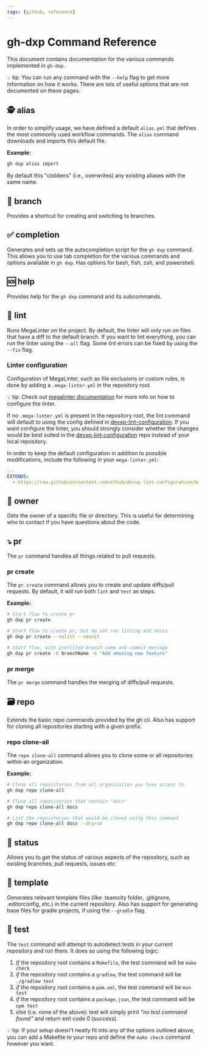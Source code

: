 ```yaml
---
tags: [github, reference]
---
```


# gh-dxp Command Reference

This document contains documentation for the various commands implemented in `gh-dxp`.

💡 tip:
    You can run any command with the `--help` flag to get more information on how it works. There are lots of
    useful options that are not documented on these pages.


## 🕵️ alias
In order to simplify usage, we have defined a default `alias.yml` that defines the most commonly used workflow
commands. The `alias` command downloads and imports this default file.

**Example:**

```bash
gh dxp alias import
```

By default this "clobbers" (i.e., overwrites) any existing aliases with the same name.


## 🌿 branch
Provides a shortcut for creating and switching to branches.


## ✅ completion
Generates and sets up the autocompletion script for the `gh dxp` command.
This allows you to use tab completion for the various commands and options available in `gh dxp`.
Has options for bash, fish, zsh, and powershell.

## 🆘 help
Provides help for the `gh dxp` command and its subcommands.

## 🧹 lint
Runs MegaLinter on the project. By default, the linter will only run on files that have a diff
to the default branch. If you want to lint everything, you can run the linter using the `--all` flag. Some lint errors
can be fixed by using the `--fix` flag.

### Linter configuration

Configuration of MegaLinter, such as file exclusions or custom rules, is done by adding a `.mega-linter.yml` in the
repository root.

💡 tip:
    Check out [megalinter documentation](https://megalinter.io/7.8.0/configuration/) for more info on how to
    configure the linter.

If no `.mega-linter.yml` is present in the repository root, the lint command will default to using the config defined
in [devxp-lint-configuration](https://github.com/elhub/devxp-lint-configuration). If you want configure the linter,
you should strongly consider whether the changes would be best suited in the
[devxp-lint-configuration](https://github.com/elhub/devxp-lint-configuration) repo instead of your local repository.

In order to keep the default configuration in addition to possible modifications, include the following in your
`mega-linter.yml`:

```yaml
---
EXTENDS:
  - https://raw.githubusercontent.com/elhub/devxp-lint-configuration/main/resources/.mega-linter.yml

```

## 🧐 owner
Gets the owner of a specific file or directory. This is useful for determining who to contact if you have questions about the code.

## ⤵️ pr

The `pr` command handles all things related to pull requests.

### pr create

The `pr create` command allows you to create and update diffs/pull requests. By default, it will run both `lint` and
`test` as steps.

**Example:**

```bash
# Start flow to create pr
gh dxp pr create

# Start flow to create pr, but do not run linting and tests
gh dxp pr create --nolint --nounit

# Start flow, with prefilled branch name and commit message
gh dxp pr create -b branchName -m "Add amazing new feature"
```

### pr merge

The `pr merge` command handles the merging of diffs/pull requests.


## 🗃️ repo

Extends the basic repo commands provided by the gh cli.
Also has support for cloning all repositories starting with a given prefix.

### repo clone-all

The `repo clone-all` command allows you to clone some or all repositories within an organization.

**Example:**

```bash
# Clone all repositories from all organization you have access to.
gh dxp repo clone-all

# Clone all repositories that contain "docs"
gh dxp repo clone-all docs

# List the repositories that would be cloned using this command
gh dxp repo clone-all docs --dryrun
```

## 🔎 status
Allows you to get the status of various aspects of the repository, such as existing branches, pull requests, issues etc.

## 📐 template
Generates relevant template files (like .teamcity folder, .gitignore, .editorconfig, etc.) in the current repository.
Also has support for generating base files for gradle projects, if using the `--gradle` flag.

## 🧪 test

The `test` command will attempt to autodetect tests in your current repository and run them. It does so using the following logic:

1. *If* the repository root contains a `Makefile`, the test command will be `make check`
2. *if* the repository root contains a `gradlew`, the test command will be `./gradlew test`
3. *if* the repository root contains a `pom.xml`, the test command will be `mvn test`
4. *if* the repository root contains a `package.json`, the test command will be `npm test`
5. *else* (i.e. none of the above): test will simply print *"no test command found"* and return exit code 0 (success).

💡 tip:
If your setup doesn't neatly fit into any of the options outlined above, you can add a Makefile to your repo and
define the `make check` command however you want.

